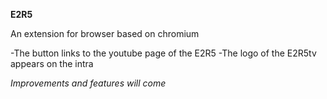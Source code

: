 **E2R5**

An extension for browser based on chromium

-The button links to the youtube page of the E2R5
-The logo of the E2R5tv appears on the intra

*Improvements and features will come*
